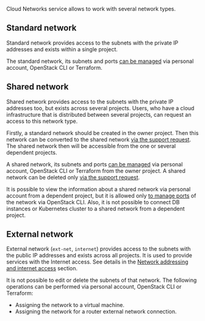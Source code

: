 Cloud Networks service allows to work with several network types.

## Standard network

Standard network provides access to the subnets with the private IP addresses and exists within a single project.

The standard network, its subnets and ports [can be managed](../../operations/) via personal account, OpenStack CLI or Terraform.

## Shared network

Shared network provides access to the subnets with the private IP addresses too, but exists across several projects. Users, who have a cloud infrastructure that is distributed between several projects, can request an access to this network type.

Firstly, a standard network should be created in the owner project. Then this network can be converted to the shared network [via the support request](/en/contacts). The shared network then will be accessible from the one or several dependent projects.

A shared network, its subnets and ports [can be managed](../../operations/) via personal account, OpenStack CLI or Terraform from the owner project. A shared network can be deleted only [via the support request](/en/contacts).

It is possible to view the information about a shared network via personal account from a dependent project, but it is allowed only [to manage ports](../../operations/manage-ports) of the network via OpenStack CLI. Also, it is not possible to connect DB instances or Kubernetes cluster to a shared network from a dependent project.

## External network

External network (`ext-net`, `internet`) provides access to the subnets with the public IP addresses and exists across all projects. It is used to provide services with the Internet access. See details in the [Network addressing and internet access](../ips-and-inet) section.

It is not possible to edit or delete the subnets of that network. The following operations can be performed via personal account, OpenStack CLI or Terraform:

- Assigning the network to a virtual machine.
- Assigning the network for a router external network connection.
